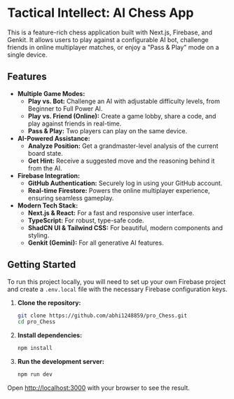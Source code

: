 # Tactical Intellect: AI Chess App

This is a feature-rich chess application built with Next.js, Firebase, and Genkit. It allows users to play against a configurable AI bot, challenge friends in online multiplayer matches, or enjoy a "Pass & Play" mode on a single device.

## Features

- **Multiple Game Modes:**
  - **Play vs. Bot:** Challenge an AI with adjustable difficulty levels, from Beginner to Full Power AI.
  - **Play vs. Friend (Online):** Create a game lobby, share a code, and play against friends in real-time.
  - **Pass & Play:** Two players can play on the same device.
- **AI-Powered Assistance:**
  - **Analyze Position:** Get a grandmaster-level analysis of the current board state.
  - **Get Hint:** Receive a suggested move and the reasoning behind it from the AI.
- **Firebase Integration:**
  - **GitHub Authentication:** Securely log in using your GitHub account.
  - **Real-time Firestore:** Powers the online multiplayer experience, ensuring seamless gameplay.
- **Modern Tech Stack:**
  - **Next.js & React:** For a fast and responsive user interface.
  - **TypeScript:** For robust, type-safe code.
  - **ShadCN UI & Tailwind CSS:** For beautiful, modern components and styling.
  - **Genkit (Gemini):** For all generative AI features.

## Getting Started

To run this project locally, you will need to set up your own Firebase project and create a `.env.local` file with the necessary Firebase configuration keys.

1.  **Clone the repository:**
    ```bash
    git clone https://github.com/abhi1248859/pro_Chess.git
    cd pro_Chess
    ```

2.  **Install dependencies:**
    ```bash
    npm install
    ```

3.  **Run the development server:**
    ```bash
    npm run dev
    ```

Open [http://localhost:3000](http://localhost:3000) with your browser to see the result.
